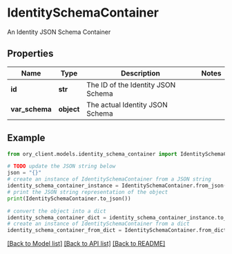 # IdentitySchemaContainer

An Identity JSON Schema Container

## Properties

Name | Type | Description | Notes
------------ | ------------- | ------------- | -------------
**id** | **str** | The ID of the Identity JSON Schema | 
**var_schema** | **object** | The actual Identity JSON Schema | 

## Example

```python
from ory_client.models.identity_schema_container import IdentitySchemaContainer

# TODO update the JSON string below
json = "{}"
# create an instance of IdentitySchemaContainer from a JSON string
identity_schema_container_instance = IdentitySchemaContainer.from_json(json)
# print the JSON string representation of the object
print(IdentitySchemaContainer.to_json())

# convert the object into a dict
identity_schema_container_dict = identity_schema_container_instance.to_dict()
# create an instance of IdentitySchemaContainer from a dict
identity_schema_container_from_dict = IdentitySchemaContainer.from_dict(identity_schema_container_dict)
```
[[Back to Model list]](../README.md#documentation-for-models) [[Back to API list]](../README.md#documentation-for-api-endpoints) [[Back to README]](../README.md)



